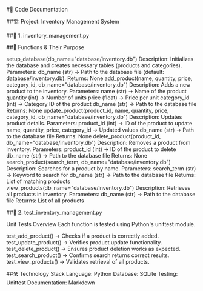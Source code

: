 #📄 Code Documentation

##🏗️ Project: Inventory Management System

##📌 1. inventory_management.py

##📌 Functions & Their Purpose

setup_database(db_name="database/inventory.db")
    Description: Initializes the database and creates necessary tables (products and categories).
    Parameters:
    db_name (str) → Path to the database file (default: database/inventory.db).
    Returns: None
add_product(name, quantity, price, category_id, db_name="database/inventory.db")
    Description: Adds a new product to the inventory.
    Parameters:
        name (str) → Name of the product
        quantity (int) → Number of units
        price (float) → Price per unit
        category_id (int) → Category ID of the product
        db_name (str) → Path to the database file
    Returns: None
update_product(product_id, name, quantity, price, category_id, db_name="database/inventory.db")
    Description: Updates product details.
    Parameters:
        product_id (int) → ID of the product to update
        name, quantity, price, category_id → Updated values
        db_name (str) → Path to the database file
    Returns: None
delete_product(product_id, db_name="database/inventory.db")
    Description: Removes a product from inventory.
    Parameters:
        product_id (int) → ID of the product to delete
        db_name (str) → Path to the database file
    Returns: None
search_product(search_term, db_name="database/inventory.db")
    Description: Searches for a product by name.
    Parameters:
        search_term (str) → Keyword to search for
        db_name (str) → Path to the database file
    Returns: List of matching products
view_products(db_name="database/inventory.db")
    Description: Retrieves all products in inventory.
    Parameters:
        db_name (str) → Path to the database file
    Returns: List of all products

##📌 2. test_inventory_management.py

Unit Tests Overview
Each function is tested using Python's unittest module.

test_add_product() → Checks if a product is correctly added.
test_update_product() → Verifies product update functionality.
test_delete_product() → Ensures product deletion works as expected.
test_search_product() → Confirms search returns correct results.
test_view_products() → Validates retrieval of all products.

##🛠️ Technology Stack
Language: Python
Database: SQLite
Testing: Unittest
Documentation: Markdown